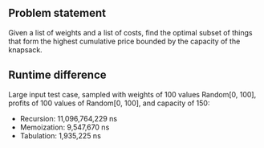## Problem statement
Given a list of weights and a list of costs, find the optimal subset of things that form the highest cumulative price bounded by the capacity of the knapsack.

## Runtime difference
Large input test case, sampled with weights of 100 values Random[0, 100],
profits of 100 values of Random[0, 100], and capacity of 150:
- Recursion:    11,096,764,229 ns
- Memoization:       9,547,670 ns
- Tabulation:        1,935,225 ns
